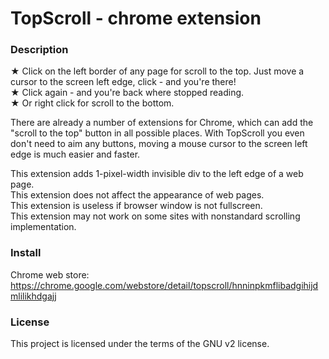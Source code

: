 # TopScroll - chrome extension

### Description
★ Click on the left border of any page for scroll to the top. Just move a cursor to the screen left edge, click - and you're there!  
★ Click again - and you're back where stopped reading.  
★ Or right click for scroll to the bottom.

There are already a number of extensions for Chrome, which can add the "scroll to the top" button in all possible places. With TopScroll you even don't need to aim any buttons, moving a mouse cursor to the screen left edge is much easier and faster.

This extension adds 1-pixel-width invisible div to the left edge of a web page.  
This extension does not affect the appearance of web pages.  
This extension is useless if browser window is not fullscreen.  
This extension may not work on some sites with nonstandard scrolling implementation.

### Install
Chrome web store:  
https://chrome.google.com/webstore/detail/topscroll/hnninpkmflibadgihijdmlilikhdgajj

### License
This project is licensed under the terms of the GNU v2 license.

